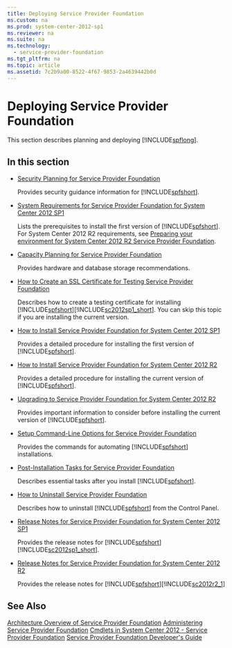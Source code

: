 ```yaml
---
title: Deploying Service Provider Foundation
ms.custom: na
ms.prod: system-center-2012-sp1
ms.reviewer: na
ms.suite: na
ms.technology: 
  - service-provider-foundation
ms.tgt_pltfrm: na
ms.topic: article
ms.assetid: 7c2b9a00-8522-4f67-9853-2a4639442b0d
---
```

# Deploying Service Provider Foundation
This section describes planning and deploying [!INCLUDE[spflong](Token/spflong_md.md)].

## In this section

-   [Security Planning for Service Provider Foundation](Security-Planning-for-Service-Provider-Foundation.md)

    Provides security guidance information for [!INCLUDE[spfshort](Token/spfshort_md.md)].

-   [System Requirements for Service Provider Foundation for System Center 2012 SP1](System-Requirements-for-Service-Provider-Foundation-for-System-Center-2012-SP1.md)

    Lists the prerequisites to install the first version of [!INCLUDE[spfshort](Token/spfshort_md.md)]. For System Center 2012 R2 requirements, see [Preparing your environment for System Center 2012 R2 Service Provider Foundation](assetId:///f7c87718-29bb-4fdd-8e2d-82c81936b346).

-   [Capacity Planning for Service Provider Foundation](Capacity-Planning-for-Service-Provider-Foundation.md)

    Provides hardware and database storage recommendations.

-   [How to Create an SSL Certificate for Testing Service Provider Foundation](How-to-Create-an-SSL-Certificate-for-Testing-Service-Provider-Foundation.md)

    Describes how to create a testing certificate for installing [!INCLUDE[spfshort](Token/spfshort_md.md)][!INCLUDE[sc2012sp1_short](Token/sc2012sp1_short_md.md)]. You can skip this topic if you are installing the current version.

-   [How to Install Service Provider Foundation for System Center 2012 SP1](How-to-Install-Service-Provider-Foundation-for-System-Center-2012-SP1.md)

    Provides a detailed procedure for installing the first version of [!INCLUDE[spfshort](Token/spfshort_md.md)].

-   [How to Install Service Provider Foundation for System Center 2012 R2](How-to-Install-Service-Provider-Foundation-for-System-Center-2012-R2.md)

    Provides a detailed procedure for installing the current version of [!INCLUDE[spfshort](Token/spfshort_md.md)].

-   [Upgrading to Service Provider Foundation for System Center 2012 R2](Upgrading-to-Service-Provider-Foundation-for-System-Center-2012-R2.md)

    Provides important information to consider before installing the current version of [!INCLUDE[spfshort](Token/spfshort_md.md)].

-   [Setup Command-Line Options for Service Provider Foundation](Setup-Command-Line-Options-for-Service-Provider-Foundation.md)

    Provides the commands for automating [!INCLUDE[spfshort](Token/spfshort_md.md)] installations.

-   [Post-Installation Tasks for Service Provider Foundation](Post-Installation-Tasks-for-Service-Provider-Foundation.md)

    Describes essential tasks after you install [!INCLUDE[spfshort](Token/spfshort_md.md)].

-   [How to Uninstall Service Provider Foundation](How-to-Uninstall-Service-Provider-Foundation.md)

    Describes how to uninstall [!INCLUDE[spfshort](Token/spfshort_md.md)] from the Control Panel.

-   [Release Notes for Service Provider Foundation for System Center 2012 SP1](Release-Notes-for-Service-Provider-Foundation-for-System-Center-2012-SP1.md)

    Provides the release notes for [!INCLUDE[spfshort](Token/spfshort_md.md)][!INCLUDE[sc2012sp1_short](Token/sc2012sp1_short_md.md)].

-   [Release Notes for Service Provider Foundation for System Center 2012 R2](Release-Notes-for-Service-Provider-Foundation-for-System-Center-2012-R2.md)

    Provides the release notes for [!INCLUDE[spfshort](Token/spfshort_md.md)][!INCLUDE[sc2012r2_1](Token/sc2012r2_1_md.md)]

## See Also
[Architecture Overview of Service Provider Foundation](Architecture-Overview-of-Service-Provider-Foundation.md)
[Administering Service Provider Foundation](Administering-Service-Provider-Foundation.md)
[Cmdlets in System Center 2012 \- Service Provider Foundation](http://go.microsoft.com/fwlink/p/?LinkId=263677)
[Service Provider Foundation Developer's Guide](http://go.microsoft.com/fwlink/p/?LinkID=263700)


